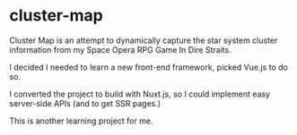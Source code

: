 # cluster-map

Cluster Map is an attempt to dynamically capture the star system cluster information from my Space Opera RPG Game In Dire Straits.

I decided I needed to learn a new front-end framework, picked Vue.js to do so.

I converted the project to build with Nuxt.js, so I could implement easy server-side APIs (and to
get SSR pages.)

This is another learning project for me.

